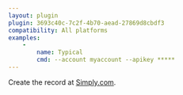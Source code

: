 ```yaml
---
layout: plugin
plugin: 3693c40c-7c2f-4b70-aead-27869d8cbdf3
compatibility: All platforms
examples:
    -
        name: Typical
        cmd: ‑‑account myaccount ‑‑apikey *****
---
```

Create the record at [Simply.com](https://www.simply.com/).